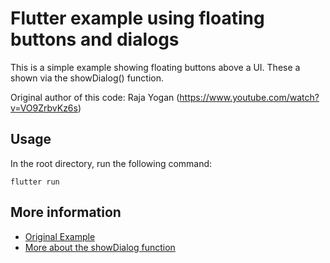 # Flutter example using floating buttons and dialogs

This is a simple example showing floating buttons above a UI. These a shown via the showDialog() function.

Original author of this code: Raja Yogan (https://www.youtube.com/watch?v=VO9ZrbvKz6s)

## Usage

In the root directory, run the following command:
```
flutter run
```
## More information
- [Original Example](https://pages.github.com/)
- [More about the showDialog function](https://api.flutter.dev/flutter/material/showDialog.html)
